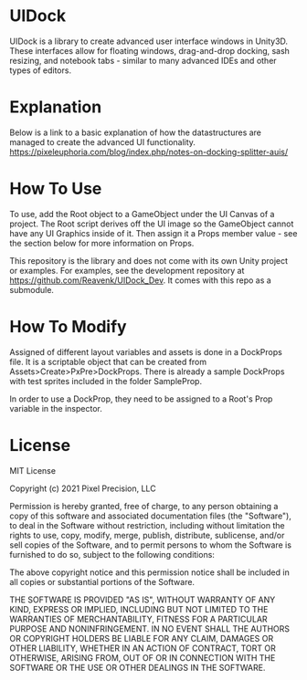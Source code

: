 # UIDock

UIDock is a library to create advanced user interface windows in Unity3D. These 
interfaces allow for floating windows, drag-and-drop docking, sash resizing, and 
notebook tabs - similar to many advanced IDEs and other types of editors.

# Explanation

Below is a link to a basic explanation of how the datastructures are managed
to create the advanced UI functionality.
https://pixeleuphoria.com/blog/index.php/notes-on-docking-splitter-auis/

# How To Use

To use, add the Root object to a GameObject under the UI Canvas of a project. The
Root script derives off the UI image so the GameObject cannot have any UI Graphics
inside of it. Then assign it a Props member value - see the section below for more
information on Props.

This repository is the library and does not come with its own Unity project or examples.
For examples, see the development repository at https://github.com/Reavenk/UIDock_Dev.
It comes with this repo as a submodule.

# How To Modify

Assigned of different layout variables and assets is done in a DockProps file. It 
is a scriptable object that can be created from Assets>Create>PxPre>DockProps. There 
is already a sample DockProps with test sprites included in the folder SampleProp.

In order to use a DockProp, they need to be assigned to a Root's Prop variable in
the inspector.

# License

MIT License

Copyright (c) 2021 Pixel Precision, LLC

Permission is hereby granted, free of charge, to any person obtaining a copy
of this software and associated documentation files (the "Software"), to deal
in the Software without restriction, including without limitation the rights
to use, copy, modify, merge, publish, distribute, sublicense, and/or sell
copies of the Software, and to permit persons to whom the Software is
furnished to do so, subject to the following conditions:

The above copyright notice and this permission notice shall be included in all
copies or substantial portions of the Software.

THE SOFTWARE IS PROVIDED "AS IS", WITHOUT WARRANTY OF ANY KIND, EXPRESS OR
IMPLIED, INCLUDING BUT NOT LIMITED TO THE WARRANTIES OF MERCHANTABILITY,
FITNESS FOR A PARTICULAR PURPOSE AND NONINFRINGEMENT. IN NO EVENT SHALL THE
AUTHORS OR COPYRIGHT HOLDERS BE LIABLE FOR ANY CLAIM, DAMAGES OR OTHER
LIABILITY, WHETHER IN AN ACTION OF CONTRACT, TORT OR OTHERWISE, ARISING FROM,
OUT OF OR IN CONNECTION WITH THE SOFTWARE OR THE USE OR OTHER DEALINGS IN THE
SOFTWARE.